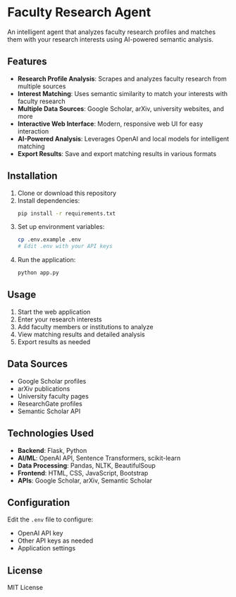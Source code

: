 # Faculty Research Agent

An intelligent agent that analyzes faculty research profiles and matches them with your research interests using AI-powered semantic analysis.

## Features

- **Research Profile Analysis**: Scrapes and analyzes faculty research from multiple sources
- **Interest Matching**: Uses semantic similarity to match your interests with faculty research
- **Multiple Data Sources**: Google Scholar, arXiv, university websites, and more
- **Interactive Web Interface**: Modern, responsive web UI for easy interaction
- **AI-Powered Analysis**: Leverages OpenAI and local models for intelligent matching
- **Export Results**: Save and export matching results in various formats

## Installation

1. Clone or download this repository
2. Install dependencies:
   ```bash
   pip install -r requirements.txt
   ```
3. Set up environment variables:
   ```bash
   cp .env.example .env
   # Edit .env with your API keys
   ```
4. Run the application:
   ```bash
   python app.py
   ```

## Usage

1. Start the web application
2. Enter your research interests
3. Add faculty members or institutions to analyze
4. View matching results and detailed analysis
5. Export results as needed

## Data Sources

- Google Scholar profiles
- arXiv publications
- University faculty pages
- ResearchGate profiles
- Semantic Scholar API

## Technologies Used

- **Backend**: Flask, Python
- **AI/ML**: OpenAI API, Sentence Transformers, scikit-learn
- **Data Processing**: Pandas, NLTK, BeautifulSoup
- **Frontend**: HTML, CSS, JavaScript, Bootstrap
- **APIs**: Google Scholar, arXiv, Semantic Scholar

## Configuration

Edit the `.env` file to configure:
- OpenAI API key
- Other API keys as needed
- Application settings

## License

MIT License 